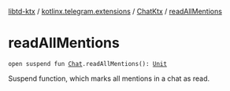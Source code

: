 [libtd-ktx](../../index.md) / [kotlinx.telegram.extensions](../index.md) / [ChatKtx](index.md) / [readAllMentions](./read-all-mentions.md)

# readAllMentions

`open suspend fun `[`Chat`](https://tdlibx.github.io/td/docs/org/drinkless/td/libcore/telegram/TdApi/Chat.html)`.readAllMentions(): `[`Unit`](https://kotlinlang.org/api/latest/jvm/stdlib/kotlin/-unit/index.html)

Suspend function, which marks all mentions in a chat as read.

